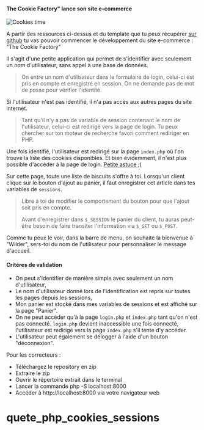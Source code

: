 #### The Cookie Factory" lance son site e-commerce

![Cookies time](https://media.giphy.com/media/xUA7aPf8kouyzgbOXC/giphy.gif)

A partir des ressources ci-dessus et du template que tu peux récupérer [sur github](https://github.com/WildCodeSchool/quetes_php_cookies_sessions.git) tu vas pouvoir commencer le développement du site e-commerce : "The Cookie Factory"

Il s'agit d'une petite application qui permet de s'identifier avec seulement un nom d'utilisateur, sans appel à une base de données.

> On entre un nom d'utilisateur dans le formulaire de login, celui-ci est pris en compte et enregistré en session. On ne demande pas de mot de passe pour vérifier l'identité.

Si l'utilisateur n'est pas identifié, il n'a pas accès aux autres pages du site internet.

> Tant qu'il n'y a pas de variable de session contenant le nom de l'utilisateur, celui-ci est redirigé vers la page de login. Tu peux chercher sur ton moteur de recherche favori comment rediriger en PHP.

Une fois identifié, l'utilisateur est redirigé sur la page `index.php` où l'on trouve la liste des cookies disponibles. Et bien évidemment, il n'est plus possible d'accéder à la page de login. [Petite astuce ;)](http://www.commentcamarche.com/faq/878-redirection-php-redirect-header)

Sur cette page, toute une liste de biscuits s'offre à toi. Lorsqu'un client clique sur le bouton d'ajout au panier, il faut enregistrer cet article dans tes variables de `sessions`.

> Libre à toi de modifier le comportement du bouton pour que l'ajout soit pris en compte.
>
> Avant d'enregistrer dans `$_SESSION` le panier du client, tu auras peut-être besoin de faire transiter l'information via `$_GET` ou `$_POST`.

Comme tu peux le voir, dans la barre de menu, on souhaite la bienvenue à "Wilder", sers-toi du nom de l'utilisateur pour personnaliser le message d'accueil.

#### Critéres de validation

-   On peut s'identifier de manière simple avec seulement un nom d'utilisateur,
-   Le nom d'utilisateur donné lors de l'identification est repris sur toutes les pages depuis les sessions,
-   Mon panier est stocké dans mes variables de sessions et est affiché sur la page "Panier".
-   On ne peut accéder qu'à la page `login.php` et `index.php` tant qu'on n'est pas connecté. `login.php` devient inaccessible une fois connecté, l'utilisateur est redirigé vers la page `index.php` s'il tente d'y accéder.
-   L'utilisateur peut également se délogger à l'aide d'un bouton "déconnexion".

Pour les correcteurs :
- Téléchargez le repository en zip
- Extraire le zip
- Ouvrir le répertoire extrait dans le terminal
- Lancer la commande php -S localhost:8000
- Accéder à http://localhost:8000 via votre navigateur web
# quete_php_cookies_sessions
